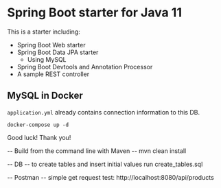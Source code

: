 # Spring Boot starter for Java 11
This is a starter including:
* Spring Boot Web starter
* Spring Boot Data JPA starter
    * Using MySQL
* Spring Boot Devtools and Annotation Processor
* A sample REST controller

## MySQL in Docker
`application.yml` already contains connection information to this DB.
```shell script
docker-compose up -d
```

Good luck!
Thank you!

-- Build from the command line with Maven --
mvn clean install

-- DB --
to create tables and insert initial values run create_tables.sql

-- Postman --
simple get request test:
http://localhost:8080/api/products

